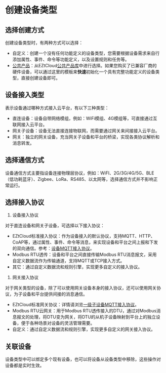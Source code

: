 # 创建设备类型

## 选择创建方式

创建设备类型时，有两种方式可以选择：

- 自定义：创建一个没有任何功能定义的设备类型，您需要根据设备需求来自行添加属性、事件、命令等功能定义，以及设置规则和任务等。
- [公共产品](EZtCloud核心概念.md#公共产品)：从EZtCloud[公共产品库](EZtCloud核心概念.md#公共产品库)中进行选择。如果您购买了已兼容厂商的硬件设备，可以通过这里的模板来**快速**初始化一个具有完整功能定义的设备类型，直接创建设备即可。

## 设备接入类型

表示设备通过哪种方式接入云平台，有以下三种类型：

- 直连设备：设备自带网络模组，例如：WiFi模组、4G模组等，可直接通过互联网接入云平台。
- 网关子设备：设备无法直接连接物联网，而需要通过网关来间接接入云平台。
- 网关：独立的网关设备，充当网关子设备和平台的桥梁，实现各类协议解析和消息转发。

## 选择通信方式

设备通信方式主要指设备连接物理层协议，例如：WiFI、2G/3G/4G/5G、BLE（低功耗蓝牙）、Zigbee、LoRa、RS485、以太网等，选择通信方式并不影响正常运行。

## 选择接入协议

1. 设备接入协议

对于直连设备和网关子设备，可选择以下接入协议：

- EZtCloud标准接入协议：作为设备接入的默认协议，支持MQTT、HTTP、CoAP等，通过属性、事件、命令等消息，来实现设备和平台之间上报和下发的双向通信。参考：[设备MQTT接入协议](设备MQTT接入协议.md)。
- Modbus RTU透传：设备和平台之间直接传输Modbus RTU消息报文，采用自定义数据流作为传输通道，支持MQTT或TCP接入方式。
- 其它：通过自定义数据流和规则引擎，实现更多自定义的接入协议。

1. 网关接入协议

对于网关类型的设备，除了可以使用网关设备本身的接入协议，还可以使用网关协议，为子设备和平台提供间接的消息通信。

- EZtCloud标准网关协议：详情请浏览[一级子设备MQTT接入协议](一级子设备MQTT接入协议.md)。
- Modbus RTU云网关：用于Modbus RTU透传接入的DTU，通过对Modbus消息报文的处理，将DTU变为网关，将DTU的从机子设备映射到平台上的独立设备，便于各种场景对设备的灵活管理需要。
- 自定义：通过自定义数据流和规则引擎，实现更多自定义的网关接入协议。

## 关联设备

设备类型中可以绑定多个现有设备，也可以将设备从设备类型中移除，这些操作对设备都是实时生效。